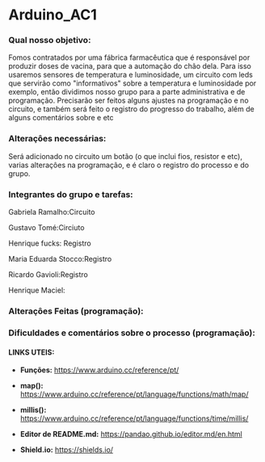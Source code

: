 # Arduino_AC1

### Qual nosso objetivo:

Fomos contratados por uma fábrica farmacêutica que é responsável por produzir doses de vacina, para que a automação do chão dela. Para isso usaremos sensores de temperatura e luminosidade, um circuito com leds que servirão como "informativos" sobre a temperatura e luminosidade por exemplo, então dividimos nosso grupo para a parte administrativa e de programação. Precisarão ser feitos alguns ajustes na programação e no circuito, e também será feito o registro do progresso do trabalho, além de alguns comentários sobre e etc

### Alteraçôes necessárias:

Será adicionado no circuito um botão (o que inclui fios, resistor e etc), varias alteraçôes na programação, e é claro o registro do processo e do grupo.

### Integrantes do grupo e tarefas:

Gabriela Ramalho:Circuito

Gustavo Tomé:Circiuto

Henrique fucks: Registro

Maria Eduarda Stocco:Registro

Ricardo Gavioli:Registro

Henrique Maciel:

### Alteraçôes Feitas (programação):



### Dificuldades e comentários sobre o processo (programação):



#### LINKS UTEIS:

- **Funções:** https://www.arduino.cc/reference/pt/
- **map():** https://www.arduino.cc/reference/pt/language/functions/math/map/
- **millis():** https://www.arduino.cc/reference/pt/language/functions/time/millis/

- **Editor de README.md:** https://pandao.github.io/editor.md/en.html
- **Shield.io:** https://shields.io/
